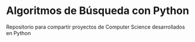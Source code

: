 # Algoritmos de Búsqueda con Python 
Repositorio para compartir proyectos de Computer Science desarrollados en Python 

